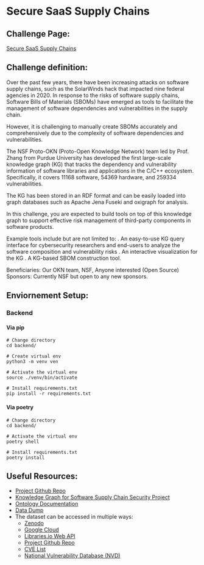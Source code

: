 # Secure SaaS Supply Chains
## Challenge Page: 
[Secure SaaS Supply Chains ](https://app.knowhax.com/challenge_pop-hack/1741242356385x837731923223175000)

## Challenge definition: 
Over the past few years, there have been increasing attacks on software supply chains, such as the SolarWinds hack that impacted nine federal agencies in 2020. 
In response to the risks of software supply chains, Software Bills of Materials (SBOMs) have emerged as tools to facilitate the management of software dependencies and vulnerabilities in the supply chain.

However, it is challenging to manually create SBOMs accurately and comprehensively due to the complexity of software dependencies and vulnerabilities.

The NSF Proto-OKN (Proto-Open Knowledge Network) team led by Prof. Zhang from Purdue University has developed the first large-scale knowledge graph (KG) that tracks the dependency and vulnerability information of software libraries and applications in the C/C++ ecosystem. 
Specifically, it covers 11168 software, 54369 hardware, and 259334 vulnerabilities. 

The KG has been stored in an RDF format and can be easily loaded into graph databases such as Apache Jena Fuseki and oxigraph for analysis.  

In this challenge, you are expected to build tools on top of this knowledge graph to support effective risk management of third-party components in software products. 

Example tools include but are not limited to:
   . An easy-to-use KG query interface for cybersecurity researchers and end-users to analyze the software composition and vulnerability risks
   . An interactive visualization for the KG
   . A KG-based SBOM construction tool.

Beneficiaries: Our OKN team, NSF, Anyone interested (Open Source)
Sponsors: Currently NSF but open to any new sponsors. 

## Enviornement Setup:
### Backend
#### Via pip
```
# Change directory 
cd backend/

# Create virtual env 
python3 -m venv ven

# Activate the virtual env
source ./venv/bin/activate

# Install requirements.txt
pip install -r requirements.txt
```

#### Via poetry 
```
# Change directory 
cd backend/

# Activate the virtual env
poetry shell

# Install requirements.txt
poetry install
```

## Useful Resources:
- [Project Github Repo](https://github.com/ghudeihed/secure_chain_kg)
- [Knowledge Graph for Software Supply Cha​in Security Project](https://purdue-hcss.github.io/nsf-software-supply-chain_security/)
- [Ontology Documentation](https://w3id.org/secure-chain)
- [Data Dump](https://github.com/purdue-hcss/secure-chain-knowledge-graph)
- The dataset can be accessed in multiple ways:
  - [Zenodo](https://zenodo.org/records/808273#.WV35s9Pytcw) 
  - [Google Cloud](https://console.cloud.google.com/marketplace/product/libraries-io/librariesio?pli=1&project=the-onr-project)
  - [Libraries.io Web API](https://libraries.io/api)
  - [Project Github Repo](https://github.com/ghudeihed/secure_chain_kg)
  - [CVE List](https://www.cve.org/Downloads)
  - [National Vulnerability Database (NVD)](https://nvd.nist.gov/vuln/data-feeds)